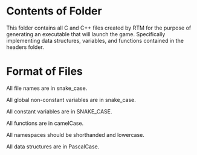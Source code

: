 # Contents of Folder

This folder contains all C and C++ files created by RTM for the purpose of
generating an executable that will launch the game. Specifically implementing data structures,
variables, and functions contained in the headers folder.

# Format of Files

All file names are in snake_case.

All global non-constant variables are in snake_case.

All constant variables are in SNAKE_CASE.

All functions are in camelCase.

All namespaces should be shorthanded and lowercase.

All data structures are in PascalCase.